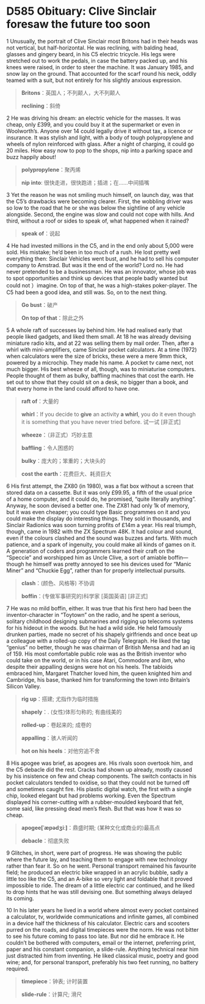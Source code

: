 # D585 Obituary: Clive Sinclair foresaw the future too soon
1 Unusually, the portrait of Clive Sinclair most Britons had in their heads was not vertical, but half-horizontal. He was reclining, with balding head, glasses and gingery beard, in his C5 electric tricycle. His legs were stretched out to work the pedals, in case the battery packed up, and his knees were raised, in order to steer the machine. It was January 1985, and snow lay on the ground. That accounted for the scarf round his neck, oddly teamed with a suit, but not entirely for his slightly anxious expression.

> **Britons**：英国人；不列颠人，大不列颠人
>
> **reclining**：斜倚
>

2 He was driving his dream: an electric vehicle for the masses. It was cheap, only £399, and you could buy it at the supermarket or even in Woolworth’s. Anyone over 14 could legally drive it without tax, a licence or insurance. It was stylish and light, with a body of tough polypropylene and wheels of nylon reinforced with glass. After a night of charging, it could go 20 miles. How easy now to pop to the shops, nip into a parking space and buzz happily about!

> **polypropylene**：聚丙烯
>
> **nip into**: 很快走进，很快跑进；插进；在……中间插嘴
>

3 Yet the reason he was not smiling much himself, on launch day, was that the C5’s drawbacks were becoming clearer. First, the wobbling driver was so low to the road that he or she was below the sightline of any vehicle alongside. Second, the engine was slow and could not cope with hills. And third, without a roof or sides to speak of, what happened when it rained?

> **speak of**：说起
>

4 He had invested millions in the C5, and in the end only about 5,000 were sold. His mistake; he’d been in too much of a rush. He lost pretty well everything then: Sinclair Vehicles went bust, and he had to sell his computer company to Amstrad. But was it the end of the world? Lord no. He had never pretended to be a businessman. He was an innovator, whose job was to spot opportunities and think up devices that people badly wanted but could not ）imagine. On top of that, he was a high-stakes poker-player. The C5 had been a good idea, and still was. So, on to the next thing.

> **Go bust**：破产
>
> **On top of that**：除此之外
>

5 A whole raft of successes lay behind him. He had realised early that people liked gadgets, and liked them small. At 18 he was already devising miniature radio kits, and at 22 was selling them by mail order. Then, after a whirl with mini-amplifiers, came Sinclair pocket calculators. At a time (1972) when calculators were the size of bricks, these were a mere 9mm thick, powered by a microchip. They made his name. A pocket tv came next, not much bigger. His best wheeze of all, though, was to miniaturise computers. People thought of them as bulky, baffling machines that cost the earth. He set out to show that they could sit on a desk, no bigger than a book, and that every home in the land could afford to have one.

> **raft of**：大量的
>
> **whirl**：If you decide to **give** an activity **a whirl**, you do it even though it is something that you have never tried before. 试一试 [非正式]
>
> **wheeze**：（非正式）巧妙主意
>
> **baffling**：令人困惑的
>
> **bulky**：庞大的；笨重的；大块头的
>
> **cost the earth**：花费巨大、耗资巨大
>

6 His first attempt, the ZX80 (in 1980), was a flat box without a screen that stored data on a cassette. But it was only £99.95, a fifth of the usual price of a home computer, and it could do, he promised, “quite literally anything”. Anyway, he soon devised a better one. The ZX81 had only 1k of memory, but it was even cheaper; you could type Basic programmes on it and you could make the display do interesting things. They sold in thousands, and Sinclair Radionics was soon turning profits of £14m a year. His real triumph, though, came in 1982 with the ZX Spectrum 48K. It had colour and sound, even if the colours clashed and the sound was buzzes and farts. With much patience, and a spark of ingenuity, you could make all kinds of games on it. A generation of coders and programmers learned their craft on the “Speccie” and worshipped him as Uncle Clive, a sort of amiable boffin—though he himself was pretty annoyed to see his devices used for “Manic Miner” and “Chuckie Egg”, rather than for properly intellectual pursuits.

> **clash**：(颜色、风格等) 不协调
>
> **boffin**：(专做军事研究的)科学家 [英国英语] [非正式]
>

7 He was no mild boffin, either. It was true that his first hero had been the inventor-character in “Toytown” on the radio, and he spent a serious, solitary childhood designing submarines and rigging up telecoms systems for his hideout in the woods. But he had a wild side. He held famously drunken parties, made no secret of his shapely girlfriends and once beat up a colleague with a rolled-up copy of the Daily Telegraph. He liked the tag “genius” no better, though he was chairman of British Mensa and had an iq of 159. His most comfortable public role was as the British inventor who could take on the world, or in his case Atari, Commodore and ibm, who despite their appalling designs were hot on his heels. The tabloids embraced him, Margaret Thatcher loved him, the queen knighted him and Cambridge, his base, thanked him for transforming the town into Britain’s Silicon Valley.

> **rig up**：搭建; 尤指作为临时措施
>
> **shapely**：. (女性)体形匀称的; 有曲线美的
>
> **rolled-up**：卷起来的; 成卷的
>
> **appalling**：骇人听闻的
>
> **hot on his heels**：对他穷追不舍
>

8 His apogee was brief, as apogees are. His rivals soon overtook him, and the C5 debacle did the rest. Cracks had shown up already, mostly caused by his insistence on few and cheap components. The switch contacts in his pocket calculators tended to oxidise, so that they could not be turned off and sometimes caught fire. His plastic digital watch, the first with a single chip, looked elegant but had problems working. Even the Spectrum displayed his corner-cutting with a rubber-moulded keyboard that felt, some said, like pressing dead men’s flesh. But that was how it was so cheap.

> **apogee[ˈæpədʒiː]**：鼎盛时期; (某种文化或商业的)最高点
>
> **debacle**：彻底失败
>

9 Glitches, in short, were part of progress. He was showing the public where the future lay, and teaching them to engage with new technology rather than fear it. So on he went. Personal transport remained his favourite field; he produced an electric bike wrapped in an acrylic bubble, sadly a little too like the C5, and an A-bike so very light and foldable that it proved impossible to ride. The dream of a little electric car continued, and he liked to drop hints that he was still devising one. But something always delayed its coming.

10 In his later years he lived in a world where almost every pocket contained a calculator, tv, worldwide communications and infinite games, all combined in a device half the thickness of his calculator. Electric cars and scooters purred on the roads, and digital timepieces were the norm. He was not bitter to see his future coming to pass too late. But nor did he embrace it. He couldn’t be bothered with computers, email or the internet, preferring print, paper and his constant companion, a slide-rule. Anything technical near him just distracted him from inventing. He liked classical music, poetry and good wine; and, for personal transport, preferably his two feet running, no battery required.

> **timepiece**：钟表; 计时装置
>
> **slide-rule**：计算尺; 滑尺
>

